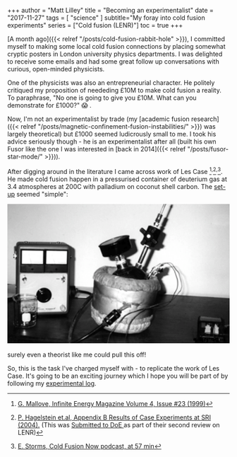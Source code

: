 +++
author = "Matt Lilley"
title = "Becoming an experimentalist"
date = "2017-11-27"
tags = [
    "science"
]
subtitle="My foray into cold fusion experiments"
series = ["Cold fusion (LENR)"]
toc = true
+++

[A month ago]({{< relref "/posts/cold-fusion-rabbit-hole" >}}), I committed myself to making some local cold fusion connections by placing somewhat cryptic posters in London university physics departments. I was delighted to receive some emails and had some great follow up conversations with curious, open-minded physicists.

One of the physicists was also an entrepreneurial character. He politely critiqued my proposition of neededing £10M to make cold fusion a reality. To paraphrase, "No one is going to give you £10M. What can you demonstrate for £1000?" 😱 .

Now, I'm not an experimentalist by trade (my [academic fusion research]({{< relref "/posts/magnetic-confinement-fusion-instabilities/" >}}) was largely theoretical) but £1000 seemed ludicrously small to me. I took his advice seriously though - he is an experimentalist after all (built his own Fusor like the one I was interested in [back in 2014]({{< relref "/posts/fusor-star-mode/" >}})). 

After digging around in the literature I came across work of Les Case [^1]<sup>,</sup>[^2]<sup>,</sup>[^3]. He made cold fusion happen in a pressurised container of deuterium gas at 3.4 atmospheres at 200C with palladium on coconut shell carbon. The [set-up](http://www.lenr-canr.org/acrobat/MalloveEreproducib.pdf) seemed "simple":

![Les Case's cold fusion experiment](les-case-experiment.png "Dr. Les Case’s Catalytic Fusion cell, a steel gas-tight oval container used as an oxygen bottle in WW-II, sits in resistance coil heating basket")

surely even a theorist like me could pull this off!

So, this is the task I've charged myself with - to replicate the work of Les Case. It's going to be an exciting journey which I hope you will be part of by following my [experimental log](https://gitlab.com/mklilley/lenr/-/issues/1).

 

[^1]: [G. Mallove, Infinite Energy Magazine Volume 4, Issue #23 (1999)](https://www.infinite-energy.com/iemagazine/issue23/deviceupdate.html)
[^2]: [P. Hagelstein et.al, Appendix B Results of Case Experiments at SRI (2004).](https://lenr-canr.org/acrobat/Hagelsteinnewphysica.pdf#page=18) (This was [Submitted to DoE ](https://lenr-canr.org/wordpress/?page_id=455#MaterialSubmitted)as part of their second review on LENR)
[^3]: [E. Storms, Cold Fusion Now podcast, at 57 min](http://www.coldfusionnow.com/podcast/Ruby-Carat-Edmund-Storms-Cold-Fusion-Now-019.mp3)
